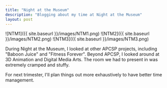 ```yaml
---
title: "Night at the Museum"
description: "Blogging about my time at Night at the Museum"
layout: post
---
```

![NTM1]({{ site.baseurl }}/images/NTM1.png)
![NTM2]({{ site.baseurl }}/images/NTM2.png)
![NTM3]({{ site.baseurl }}/images/NTM3.png)

During Night at the Museum, I looked at other APCSP projects, including "Baboon Juice" and "Fitness Forever". Beyond APCSP, I looked around at 3D Animation and Digital Media Arts. The room we had to present in was extremely cramped and stuffy.

For next trimester, I'll plan things out more exhaustively to have better time management.